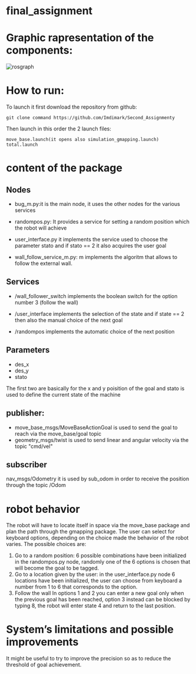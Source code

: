 

# final_assignment


# Graphic rapresentation of the components:
![rosgraph](https://user-images.githubusercontent.com/78663960/116706592-14aa6300-a9ce-11eb-839c-acc932621672.png)



# How to run:

To launch it first download the repository from github:
```
git clone command https://github.com/Imdimark/Second_Assignmenty
```
 Then launch in this order the 2 launch files:
```
move_base.launch(it opens also simulation_gmapping.launch)
total.launch
```

# content of the package

## Nodes
* bug_m.py:it is the main node, it uses the other nodes for the various services

* randompos.py: It provides a service for setting a random position which the robot will achieve

* user_interface.py  it implements the service used to choose the parameter stato and if stato == 2 it also acquires the user goal

* wall_follow_service_m.py: m implements the algoritm that allows to follow the external wall.

## Services

* /wall_follower_switch implements the boolean switch for the option number 3 (follow the wall)


* /user_interface implements the selection of the state and if state == 2 then also the manual choice of the next goal

* /randompos implements the automatic choice of the next position


## Parameters

* des_x
* des_y
* stato

The first two are basically for the x and y poisition of the goal and stato is used to define the current state of the machine

## publisher: 
* move_base_msgs/MoveBaseActionGoal is used to send the goal to reach via the  move_base/goal topic
* geometry_msgs/twist is used to send linear and angular velocity via the topic "cmd/vel"

## subscriber
nav_msgs/Odometry it is used by sub_odom in order to receive the position through the topic /Odom
		

# robot behavior
The robot will have to locate itself in space via the move_base package and plan the path through the gmapping package. The user can select for keyboard options, depending on the choice made the behavior of the robot varies. The possible choices are:

1. Go to a random position: 6 possible combinations have been initialized in the randompos.py node, randomly one of the 6 options is chosen that will become the goal to be tagged.
2. Go to a location given by the user: in the user_interface.py node 6 locations have been initialized, the user can choose from keyboard a number from 1 to 6 that corresponds to the option.
3. Follow the wall
In options 1 and 2 you can enter a new goal only when the previous goal has been reached, option 3 instead can be blocked by typing 8, the robot will enter state 4 and return to the last position.

# System’s limitations and possible improvements

It might be useful to try to improve the precision so as to reduce the threshold of goal achievement.

 
